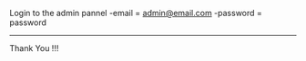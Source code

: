 Login to the admin pannel
-email = admin@email.com
-password = password
___________________________
Thank You !!!
